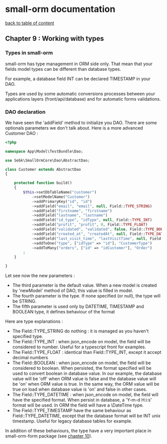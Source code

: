 # small-orm documentation

[back to table of content](table-of-content.md)

## Chapter 9 : Working with types

### Types in small-orm

small-orm has type management in ORM side only. That mean that your fields model types can be different than database types.

For example, a database field INT can be declared TIMESTAMP in your DAO.

Types are used by some automatic conversions processes between your applications layers (front/api/database) and for automatic forms validations.

### DAO declaration

We have seen the 'addField' method to initialize you DAO. There are some optionals parameters we don't talk about. Here is a more advanced Customer DAO :
```php
<?php

namespace App\Model\TestBundle\Dao;

use Sebk\SmallOrmCore\Dao\AbstractDao;

class Customer extends AbstractDao
{

    protected function build()
    {
        $this->setDbTableName("customer")
            ->setModelName("Customer")
            ->addPrimaryKey("id", "id")
            ->addField("email", "email", null, Field::TYPE_STRING)
            ->addField("firstname", "firstname")
            ->addField("lastname", "lastname")
            ->addField("id_type", "idType", null, Field::TYPE_INT)
            ->addField("profit", "profit", 0, Field::TYPE_FLOAT)
            ->addField("validated", "validated", false, Field::TYPE_BOOLEAN, ['off', 'on'])
            ->addField("created_at", "createdAt", null, Field::TYPE_DATETIME, "d/m/Y h:i:s")
            ->addField("last_visit_time", "lastVisitTime", null, Field::TYPE_TIMESTAMP, "d/m/Y h:i:s")
            ->addToOne("type", ["idType" => "id"], "CustomerType")
            ->addToMany("orders", ["id" => "idCustomer"], "Order")
        ;
    }

}
```

Let see now the new parameters :
* The third parameter is the default value. When a new model is created by 'newModel' method of DAO, this value is filled in model.
* The fourth parameter is the type. If none specified (or null), the type will be STRING.
* The fifth parameter is used only by DATETIME, TIMESTAMP and BOOLEAN type, it defines behaviour of the format

Here are type explanations :
* The Field::TYPE_STRING do nothing : it is managed as you haven't specified type.
* The Field::TYPE_INT : when json_encode on model, the field will be considered to number. Useful for a typescript front for examples.
* The Field::TYPE_FLOAT : identical than Field::TYPE_INT, except it accept decimal numbers
* The Field::BOOLEAN : when json_encode on model, the field will be considered to boolean. When persisted, the format specified will be used to convert boolean in database value. In our example, the database value will be 'off' when ORM value is false and the database value will be 'on' when ORM value is true. In the same way, the ORM value will be true on load when database value is 'on' and false in other cases.
* The Field::TYPE_DATETIME : when json_encode on model, the field will have the specified format. When persist in database, a 'Y-m-d H:i:s' format will be used. In ORM the field will have a \DateTime type.
* The Field::TYPE_TIMESTAMP have the same behaviour as Field::TYPE_DATETIME, except that the database format will be INT unix timestamp. Useful for legacy database tables for example. 

In addition of these behaviours, the type have a very important place in small-orm-form package (see [chapter 10](chapter-10.md)).